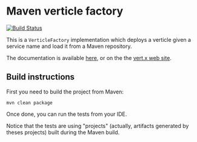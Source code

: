 # Maven verticle factory

[![Build Status](https://vertx.ci.cloudbees.com/buildStatus/icon?job=vert.x3-maven-service-factory)](https://vertx.ci.cloudbees.com/view/vert.x-3/job/vert.x3-maven-service-factory/)

This is a `VerticleFactory` implementation which deploys a verticle given a service name and load it from a Maven 
repository.

The documentation is available [here](src/main/asciidoc/java/index.ad), or on the the 
[vert.x web site](http://vertx.io/docs/vertx-maven-service-factory/java).

## Build instructions

First you need to build the project from Maven:

`mvn clean package`

Once done, you can run the tests from your IDE.

Notice that the tests are using "projects" (actually, artifacts generated by theses projects) built during the Maven 
build.
